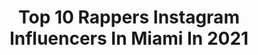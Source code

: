 ---
title: Top 10 Rappers Instagram Influencers In Miami In 2021
description: >-
  Find top rappers Instagram influencers in Miami in 2021. Most popular hashtags: #miami #music #rapper #love.
platform: Instagram
hits: 52
text_top: Identify the top-rated Instagram accounts on inBeat.
text_bottom: inBeat has 52 Instagram influencers like this in Miami, United States for you to contact.
profiles:
  - username: "themadyson"
    fullname: >-
      Madyson
    bio: >-
      ONLY PAGE PGH🛸ATL Multifaceted Taurus 👑🌯💅🏼 Multi Published & Multi Deleted Glamor • Runway • Commercial • Print • Acting
    location: "United States"
    followers: 86540
    engagement: 108
    commentsToLikes: 0.106442
    id: ck5qbpqlkmseq0i113bsg1ava
    verified: false
    hashtags: ""
  - username: "josh.benyehuda"
    fullname: >-
      Josh Ben Yehuda Mendes
    bio: >-
      🏄🏻‍♂️ | Lifestyle | Traveler | 24 | Adventures 🏝Gone to the Beach be back Never 📍Ft. Lauderdale 🇧🇷 🇮🇱 🇪🇸 🇺🇸
    location: "United States"
    followers: 21397
    engagement: 267
    commentsToLikes: 0.055205
    id: ck14lsrtzwana0i19vnud6s9s
    verified: false
    hashtags: "#love, #rapmusic, #music, #singer"
  - username: "kitanasavage"
    fullname: >-
      Kitana Savage
    bio: >-
      👑✨The LUCKY ONE✨👑
    location: "United States"
    followers: 144167
    engagement: 173
    commentsToLikes: 0.026067
    id: ck6tn1g978y1i0j711h35fnua
    verified: true
    hashtags: "#miami, #tattoos, #rapper, #fashion"
  - username: "rai.smith_"
    fullname: >-
      𝕯𝖗𝖎𝖑𝖑 𝕽𝖆í𝖌𝖊𝖗® 💮
    bio: >-
      “4OUR 5IVE” OUT NOW 🎶🔥‼️ For Features + Bookings + Press Email raismithmusic@gmail.com
    location: "United States"
    followers: 9162
    engagement: 916
    commentsToLikes: 0.074062
    id: ck5zomnj5qvs00i14bdyr5ons
    verified: false
    hashtags: "#spotify, #music, #trending, #musician"
  - username: "felixsemper"
    fullname: >-
      Felix Semper
    bio: >-
      Official Instagram email: felixsemper@gmail.com “STRETCHING YOUR IMAGINATION “
    location: "United States"
    followers: 123019
    engagement: 68
    commentsToLikes: 0.014297
    id: ck5cdpnh3jk7y0i11q5xljg6a
    verified: true
    hashtags: "#cigar, #nycart, #nyc, #painting"
  - username: "cbmusic"
    fullname: >-
      Chad Bernstein
    bio: >-
      Father to FOUR amazing kids; Husband to @the_bernstein_brood (warrior woman of my dreams); Musician/entrepreneur; CEO/founder of @guitarsoverguns
    location: "United States"
    followers: 2864
    engagement: 413
    commentsToLikes: 0.068454
    id: ck5zx3aw979if0i14kbt6w9z1
    verified: false
    hashtags: "#trombonist, #miami, #love, #musicforchange"
  - username: "queen.teefahh"
    fullname: >-
      
    bio: >-
      Feel a Way out NOW!! Music: Rafielle@ikicmedia.com @ikeepitclassic Ambassador: @conceitedswimcollection_ #EndoWarrior 🎗
    location: "United States"
    followers: 2282
    engagement: 1474
    commentsToLikes: 0.070636
    id: ckaoz41gtk9v90i78si3c4t54
    verified: false
    hashtags: "#explorepage, #atlanta, #model, #sfs"
  - username: "millenigodez"
    fullname: >-
      MILLENIGOD
    bio: >-
      3❌ Miami, Florida 777 Freestyle GOD 777 4 L's live.life.learn.lessons Send beats to millenigod@gmail.com
    location: "United States"
    followers: 22360
    engagement: 183
    commentsToLikes: 0.287904
    id: ck5zz5hksb4cy0i14xdym6bjc
    verified: false
    hashtags: "#bhn, #unsigned, #millnegodez, #miami"
  - username: "shayymarjackson"
    fullname: >-
      Shaymar Jackson
    bio: >-
      ShayButta🧴💦 ❌_______✍️ Booking: Info@Foundationstudiosllc.com "If life were predictable it would cease to be life, and be without flavor."
    location: "United States"
    followers: 10160
    engagement: 413
    commentsToLikes: 0.044503
    id: ck6ty1q5616gj0j71rfcgm94z
    verified: false
    hashtags: "#happy, #applemusic, #dj, #youtube"
  - username: "le_primetime"
    fullname: >-
      Le Primetime (Click Bio Link)
    bio: >-
      23🦍Houston Rapper/Singer Army Veteran DKG🤘🏾Hit My Manager: contact @heavymanage or Heavy: 408-687-3501 👇🏾”On It” Now Available (Click Below)
    location: "United States"
    followers: 18315
    engagement: 337
    commentsToLikes: 0.086410
    id: ck6to421rbzhv0j71bxatg5j0
    verified: false
    hashtags: "#onit, #freestyle, #houston, #leprimetime"
---